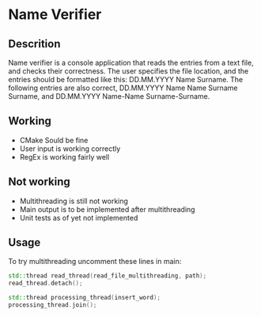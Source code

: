 # Name Verifier


## Descrition
Name verifier is a console application that reads the entries from a text file, and checks their correctness. The user specifies the file location, and the entries should be formatted like this: DD.MM.YYYY Name Surname. The following entries are also correct, DD.MM.YYYY Name Name Surname Surname, and DD.MM.YYYY Name-Name Surname-Surname.


## Working
- CMake Sould be fine
- User input is working correctly
- RegEx is working fairly well

## Not working
- Multithreading is still not working
- Main output is to be implemented after multithreading
- Unit tests as of yet not implemented

## Usage

To try multithreading uncomment these lines in main:

```C++
std::thread read_thread(read_file_multithreading, path);
read_thread.detach();

std::thread processing_thread(insert_word);
processing_thread.join();
```
